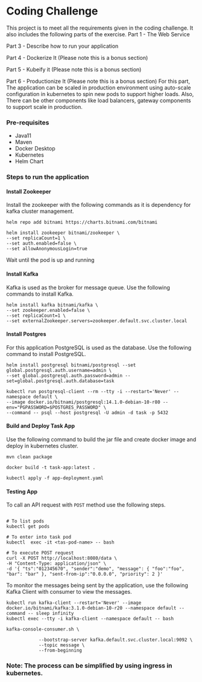 # Coding Challenge
This project is to meet all the requirements given in the coding challenge. 
It also includes the following parts of the exercise.
Part 1 - The Web Service

Part 3 - Describe how to run your application

Part 4 - Dockerize It (Please note this is a bonus section)

Part 5 - Kubeify it (Please note this is a bonus section)

Part 6 - Productionize It (Please note this is a bonus section)
For this part, The application can be scaled in production environment using auto-scale configuration in kubernetes to spin new pods to support higher loads.
Also, There can be other components like load balancers, gateway components to support scale in production.

### Pre-requisites

- Java11
- Maven
- Docker Desktop
- Kubernetes
- Helm Chart

### Steps to run the application

#### Install Zookeeper

Install the zookeeper with the following commands as it is dependency for kafka cluster management.

```shell
helm repo add bitnami https://charts.bitnami.com/bitnami
```

```shell
helm install zookeeper bitnami/zookeeper \
--set replicaCount=1 \
--set auth.enabled=false \
--set allowAnonymousLogin=true
```

Wait until the pod is up and running

#### Install Kafka

Kafka is used as the broker for message queue. Use the following commands to install Kafka.

```shell
helm install kafka bitnami/kafka \
--set zookeeper.enabled=false \
--set replicaCount=1 \
--set externalZookeeper.servers=zookeeper.default.svc.cluster.local
```

#### Install Postgres

For this application PostgreSQL is used as the database. Use the following command to install PostgreSQL.

```shell
helm install postgresql bitnami/postgresql --set global.postgresql.auth.username=admin \
--set global.postgresql.auth.password=admin --set=global.postgresql.auth.database=task
```

```shell
kubectl run postgresql-client --rm --tty -i --restart='Never' --namespace default \
--image docker.io/bitnami/postgresql:14.1.0-debian-10-r80 --env="PGPASSWORD=$POSTGRES_PASSWORD" \
--command -- psql --host postgresql -U admin -d task -p 5432
```

#### Build and Deploy Task App

Use the following command to build the jar file and create docker image and deploy in kubernetes cluster.

```shell
mvn clean package

docker build -t task-app:latest .

kubectl apply -f app-deployment.yaml
```

#### Testing App

To call an API request with `POST` method use the following steps.
```shell

# To list pods
kubectl get pods

# To enter into task pod
kubectl  exec -it <tas-pod-name> -- bash

# To execute POST request
curl -X POST http://localhost:8080/data \
-H "Content-Type: application/json" \
-d '{ "ts":"012345670", "sender":"demo", "message": { "foo":"foo", "bar": "bar" }, "sent-from-ip":"0.0.0.0", "priority": 2 }'

```

To monitor the messages being sent by the application, use the following Kafka Client with consumer to view the messages.

```shell
kubectl run kafka-client --restart='Never' --image docker.io/bitnami/kafka:3.1.0-debian-10-r20 --namespace default --command -- sleep infinity
kubectl exec --tty -i kafka-client --namespace default -- bash

kafka-console-consumer.sh \

            --bootstrap-server kafka.default.svc.cluster.local:9092 \
            --topic message \
            --from-beginning
```

### Note: The process can be simplified by using ingress in kubernetes.
